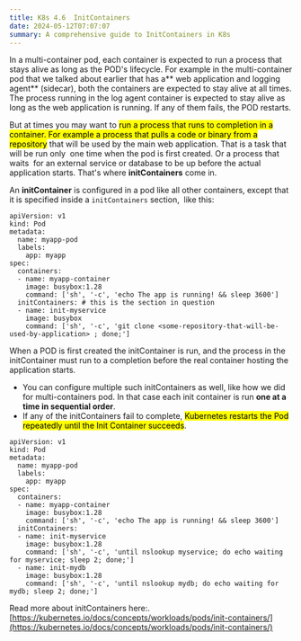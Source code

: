 ```yaml
---
title: K8s 4.6  InitContainers
date: 2024-05-12T07:07:07
summary: A comprehensive guide to InitContainers in K8s
---
```

In a multi-container pod, each container is expected to run a process that stays alive as long as the POD's lifecycle. For example in the multi-container pod that we talked about earlier that has a** web application and logging agent** (sidecar), both the containers are expected to stay alive at all times. The process running in the log agent container is expected to stay alive as long as the web application is running. If any of them fails, the POD restarts.

But at times you may want to <mark>run a process that runs to completion in a container. For example a process that pulls a code or binary from a repository</mark> that will be used by the main web application. That is a task that will be run only  one time when the pod is first created. Or a process that waits  for an external service or database to be up before the actual application starts. That's where **initContainers** come in.

An **initContainer** is configured in a pod like all other containers, except that it is specified inside a `initContainers` section,  like this:

```
apiVersion: v1
kind: Pod
metadata:
  name: myapp-pod
  labels:
    app: myapp
spec:
  containers:
  - name: myapp-container
    image: busybox:1.28
    command: ['sh', '-c', 'echo The app is running! && sleep 3600']
  initContainers: # this is the section in question
  - name: init-myservice
    image: busybox
    command: ['sh', '-c', 'git clone <some-repository-that-will-be-used-by-application> ; done;']

```

When a POD is first created the initContainer is run, and the process in the initContainer must run to a completion before the real container hosting the application starts. 
- You can configure multiple such initContainers as well, like how we did for multi-containers pod. In that case each init container is run **one at a time in sequential order**.
- If any of the initContainers fail to complete, <mark>Kubernetes restarts the Pod repeatedly until the Init Container succeeds</mark>.

```
apiVersion: v1
kind: Pod
metadata:
  name: myapp-pod
  labels:
    app: myapp
spec:
  containers:
  - name: myapp-container
    image: busybox:1.28
    command: ['sh', '-c', 'echo The app is running! && sleep 3600']
  initContainers:
  - name: init-myservice
    image: busybox:1.28
    command: ['sh', '-c', 'until nslookup myservice; do echo waiting for myservice; sleep 2; done;']
  - name: init-mydb
    image: busybox:1.28
    command: ['sh', '-c', 'until nslookup mydb; do echo waiting for mydb; sleep 2; done;']
```
  
Read more about initContainers here:.
[https://kubernetes.io/docs/concepts/workloads/pods/init-containers/](https://kubernetes.io/docs/concepts/workloads/pods/init-containers/)